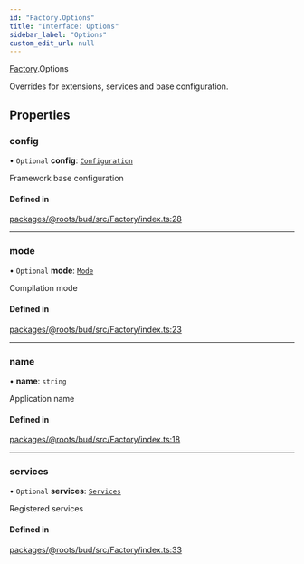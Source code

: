 ```yaml
---
id: "Factory.Options"
title: "Interface: Options"
sidebar_label: "Options"
custom_edit_url: null
---
```


[Factory](../namespaces/Factory.md).Options

Overrides for extensions, services and base configuration.

## Properties

### config

• `Optional` **config**: [`Configuration`](Configuration.md)

Framework base configuration

#### Defined in

[packages/@roots/bud/src/Factory/index.ts:28](https://github.com/roots/bud/blob/5b2c8bf9/packages/@roots/bud/src/Factory/index.ts#L28)

___

### mode

• `Optional` **mode**: [`Mode`](../namespaces/Framework.md#mode)

Compilation mode

#### Defined in

[packages/@roots/bud/src/Factory/index.ts:23](https://github.com/roots/bud/blob/5b2c8bf9/packages/@roots/bud/src/Factory/index.ts#L23)

___

### name

• **name**: `string`

Application name

#### Defined in

[packages/@roots/bud/src/Factory/index.ts:18](https://github.com/roots/bud/blob/5b2c8bf9/packages/@roots/bud/src/Factory/index.ts#L18)

___

### services

• `Optional` **services**: [`Services`](Framework.Services.md)

Registered services

#### Defined in

[packages/@roots/bud/src/Factory/index.ts:33](https://github.com/roots/bud/blob/5b2c8bf9/packages/@roots/bud/src/Factory/index.ts#L33)
